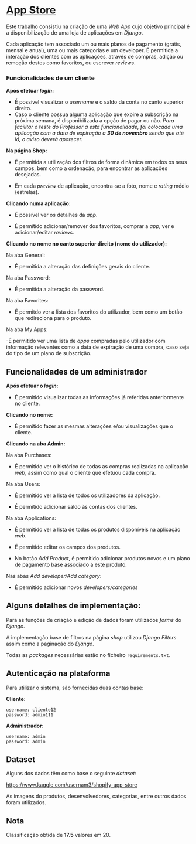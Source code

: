 
# [App Store](http://hugofpaiva.pythonanywhere.com/)

Este trabalho consistiu na criação de uma _Web App_ cujo objetivo principal é a disponibilização de uma loja de aplicações em _Django_.

Cada aplicação tem associado um ou mais planos de pagamento (grátis, mensal e anual), uma ou mais categorias e um developer. É permitida a interação dos clientes com as aplicações, através de compras, adição ou remoção destes como favoritos, ou escrever _reviews_.

### Funcionalidades de um cliente

**Após efetuar *login*:**

- É possível visualizar o *username* e o saldo da conta no canto superior direito.
- Caso o cliente possua alguma aplicação que expire a subscrição na próxima semana, é disponibilizada a opção de pagar ou não. _Para facilitar o teste do Professor a esta funcionalidade, foi colocada uma aplicação com a data de expiração a **30 de novembro** sendo que até lá, o aviso deverá aparecer._

**Na página Shop:**

- É permitida a utilização dos filtros de forma dinâmica em todos os seus campos, bem como a ordenação, para encontrar as aplicações desejadas.

- Em cada *preview* de aplicação, encontra-se a foto, nome e *rating* médio (estrelas).

**Clicando numa aplicação:**

- É possível ver os detalhes da *app*.

- É permitido adicionar/remover dos favoritos, comprar a *app*, ver e adicionar/editar *reviews*.
  

**Clicando no nome no canto superior direito (nome do utilizador):**
  
Na aba General:

- É permitida a alteração das definições gerais do cliente.

Na aba Password:

- É permitida a alteração da password.

Na aba Favorites:

- É permitdo ver a lista dos favoritos do utilizador, bem como um botão que redireciona para o produto.

Na aba My Apps:

-É permitido ver uma lista de *apps* compradas pelo utilizador com informação relevantes como a data de expiração de uma compra, caso seja do tipo de um plano de subscrição.


## Funcionalidades de um administrador
  
 **Após efetuar o _login_:**

- É permitido visualizar todas as informações já referidas anteriormente no cliente.

**Clicando no nome:**

- É permitido fazer as mesmas alterações e/ou visualizações que o cliente.

**Clicando na aba Admin:**

Na aba Purchases:

- É permitido ver o histórico de todas as compras realizadas na aplicação _web_, assim como qual o cliente que efetuou cada compra.

Na aba Users:

- É permitido ver a lista de todos os utilizadores da aplicação.

- É permitido adicionar saldo às contas dos clientes.

Na aba Applications:

- É permitido ver a lista de todas os produtos disponíveis na aplicação _web_.

- É permitido editar os campos dos produtos.

- No botão _Add Product_, é permitido adicionar produtos novos e um plano de pagamento base associado a este produto.

Nas abas _Add developer/Add category_:

- É permitido adicionar novos _developers/categories_

  
  

## Alguns detalhes de implementação:

Para as funções de criação e edição de dados foram utilizados _forms_ do _Django_.

A implementação base de filtros na página _shop_ utilizou _Django Filters_ assim como a paginação do _Django_.

Todas as _packages_ necessárias estão no ficheiro `requirements.txt`.
  

## Autenticação na plataforma

Para utilizar o sistema, são fornecidas duas contas base:

**Cliente:**
```
username: cliente12
password: admin111
```
**Administrador:**
```
username: admin
password: admin
```

## Dataset

Alguns dos dados têm como base o seguinte _dataset_:

https://www.kaggle.com/usernam3/shopify-app-store

As imagens do produtos, desenvolvedores, categorias, entre outros dados foram utilizados.

## Nota
Classificação obtida de **17.5** valores em 20.



